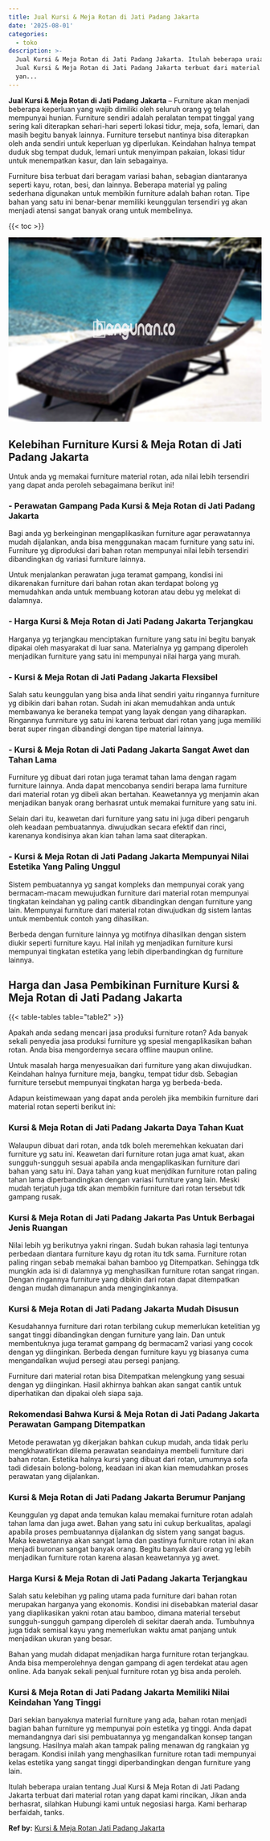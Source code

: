 ```yaml
---
title: Jual Kursi & Meja Rotan di Jati Padang Jakarta
date: '2025-08-01'
categories:
  - toko
description: >-
  Jual Kursi & Meja Rotan di Jati Padang Jakarta. Itulah beberapa uraian tentang
  Jual Kursi & Meja Rotan di Jati Padang Jakarta terbuat dari material rotan
  yan...
---
```


**Jual Kursi & Meja Rotan di Jati Padang Jakarta** – Furniture akan menjadi beberapa keperluan yang wajib dimiliki oleh seluruh orang yg telah mempunyai hunian. Furniture sendiri adalah peralatan tempat tinggal yang sering kali diterapkan sehari-hari seperti lokasi tidur, meja, sofa, lemari, dan masih begitu banyak lainnya. Furniture tersebut nantinya bisa diterapkan oleh anda sendiri untuk keperluan yg diperlukan. Keindahan halnya tempat duduk sbg tempat duduk, lemari untuk menyimpan pakaian, lokasi tidur untuk menempatkan kasur, dan lain sebagainya.

Furniture bisa terbuat dari beragam variasi bahan, sebagian diantaranya seperti kayu, rotan, besi, dan lainnya. Beberapa material yg paling sederhana digunakan untuk membikin furniture adalah bahan rotan. Tipe bahan yang satu ini benar-benar memiliki keunggulan tersendiri yg akan menjadi atensi sangat banyak orang untuk membelinya.

{{< toc >}}

![Jual Kursi & Meja Rotan di Jati Padang Jakarta](/images/kursi-meja-rotan-murah39.png)

## Kelebihan Furniture Kursi & Meja Rotan di Jati Padang Jakarta

Untuk anda yg memakai furniture material rotan, ada nilai lebih tersendiri yang dapat anda peroleh sebagaimana berikut ini!

### \- Perawatan Gampang Pada Kursi & Meja Rotan di Jati Padang Jakarta

Bagi anda yg berkeinginan mengaplikasikan furniture agar perawatannya mudah dijalankan, anda bisa menggunakan macam furniture yang satu ini. Furniture yg diproduksi dari bahan rotan mempunyai nilai lebih tersendiri dibandingkan dg variasi furniture lainnya.

Untuk menjalankan perawatan juga teramat gampang, kondisi ini dikarenakan furniture dari bahan rotan akan terdapat bolong yg memudahkan anda untuk membuang kotoran atau debu yg melekat di dalamnya.

### \- Harga Kursi & Meja Rotan di Jati Padang Jakarta Terjangkau

Harganya yg terjangkau menciptakan furniture yang satu ini begitu banyak dipakai oleh masyarakat di luar sana. Materialnya yg gampang diperoleh menjadikan furniture yang satu ini mempunyai nilai harga yang murah.

### \- Kursi & Meja Rotan di Jati Padang Jakarta Flexsibel

Salah satu keunggulan yang bisa anda lihat sendiri yaitu ringannya furniture yg dibikin dari bahan rotan. Sudah ini akan memudahkan anda untuk membawanya ke beraneka tempat yang layak dengan yang diharapkan. Ringannya funrniture yg satu ini karena terbuat dari rotan yang juga memiliki berat super ringan dibandingi dengan tipe material lainnya.

### \- Kursi & Meja Rotan di Jati Padang Jakarta Sangat Awet dan Tahan Lama

Furniture yg dibuat dari rotan juga teramat tahan lama dengan ragam furniture lainnya. Anda dapat mencobanya sendiri berapa lama furniture dari material rotan yg dibeli akan bertahan. Keawetannya yg menjamin akan menjadikan banyak orang berhasrat untuk memakai furniture yang satu ini.

Selain dari itu, keawetan dari furniture yang satu ini juga diberi pengaruh oleh keadaan pembuatannya. diwujudkan secara efektif dan rinci, karenanya kondisinya akan kian tahan lama saat diterapkan.

### \- Kursi & Meja Rotan di Jati Padang Jakarta Mempunyai Nilai Estetika Yang Paling Unggul

Sistem pembuatannya yg sangat kompleks dan mempunyai corak yang bermacam-macam mewujudkan furniture dari material rotan mempunyai tingkatan keindahan yg paling cantik dibandingkan dengan furniture yang lain. Mempunyai furniture dari material rotan diwujudkan dg sistem lantas untuk membentuk contoh yang dihasilkan.

Berbeda dengan furniture lainnya yg motifnya dihasilkan dengan sistem diukir seperti furniture kayu. Hal inilah yg menjadikan furniture kursi mempunyai tingkatan estetika yang lebih diperbandingkan dg furniture lainnya.

## Harga dan Jasa Pembikinan Furniture Kursi & Meja Rotan di Jati Padang Jakarta

{{< table-tables table="table2" >}}

Apakah anda sedang mencari jasa produksi furniture rotan? Ada banyak sekali penyedia jasa produksi furniture yg spesial mengaplikasikan bahan rotan. Anda bisa mengordernya secara offline maupun online.

Untuk masalah harga menyesuaikan dari furniture yang akan diwujudkan. Keindahan halnya furniture meja, bangku, tempat tidur dsb. Sebagian furniture tersebut mempunyai tingkatan harga yg berbeda-beda.

Adapun keistimewaan yang dapat anda peroleh jika membikin furniture dari material rotan seperti berikut ini:

### Kursi & Meja Rotan di Jati Padang Jakarta Daya Tahan Kuat

Walaupun dibuat dari rotan, anda tdk boleh meremehkan kekuatan dari furniture yg satu ini. Keawetan dari furniture rotan juga amat kuat, akan sungguh-sungguh sesuai apabila anda mengaplikasikan furniture dari bahan yang satu ini. Daya tahan yang kuat menjdikan furniture rotan paling tahan lama diperbandingkan dengan variasi furniture yang lain. Meski mudah terjatuh juga tdk akan membikin furniture dari rotan tersebut tdk gampang rusak.

### Kursi & Meja Rotan di Jati Padang Jakarta Pas Untuk Berbagai Jenis Ruangan

Nilai lebih yg berikutnya yakni ringan. Sudah bukan rahasia lagi tentunya perbedaan diantara furniture kayu dg rotan itu tdk sama. Furniture rotan paling ringan sebab memakai bahan bamboo yg Ditempatkan. Sehingga tdk mungkin ada isi di dalamnya yg menghasilkan furniture rotan sangat ringan. Dengan ringannya furniture yang dibikin dari rotan dapat ditempatkan dengan mudah dimanapun anda menginginkannya.

### Kursi & Meja Rotan di Jati Padang Jakarta Mudah Disusun

Kesudahannya furniture dari rotan terbilang cukup memerlukan ketelitian yg sangat tinggi dibandingkan dengan furniture yang lain. Dan untuk membentuknya juga teramat gampang dg bermacam2 variasi yang cocok dengan yg diinginkan. Berbeda dengan furniture kayu yg biasanya cuma mengandalkan wujud persegi atau persegi panjang.

Furniture dari material rotan bisa Ditempatkan melengkung yang sesuai dengan yg diinginkan. Hasil akhirnya bahkan akan sangat cantik untuk diperhatikan dan dipakai oleh siapa saja.

### Rekomendasi Bahwa Kursi & Meja Rotan di Jati Padang Jakarta Perawatan Gampang Ditempatkan

Metode perawatan yg dikerjakan bahkan cukup mudah, anda tidak perlu mengkhawatirkan dilema perawatan seandainya membeli furniture dari bahan rotan. Estetika halnya kursi yang dibuat dari rotan, umumnya sofa tadi didesain bolong-bolong, keadaan ini akan kian memudahkan proses perawatan yang dijalankan.

### Kursi & Meja Rotan di Jati Padang Jakarta Berumur Panjang

Keunggulan yg dapat anda temukan kalau memakai furniture rotan adalah tahan lama dan juga awet. Bahan yang satu ini cukup berkualitas, apalagi apabila proses pembuatannya dijalankan dg sistem yang sangat bagus. Maka keawetannya akan sangat lama dan pastinya furniture rotan ini akan menjadi buronan sangat banyak orang. Begitu banyak dari orang yg lebih menjadikan furniture rotan karena alasan keawetannya yg awet.

### Harga Kursi & Meja Rotan di Jati Padang Jakarta Terjangkau

Salah satu kelebihan yg paling utama pada furniture dari bahan rotan merupakan harganya yang ekonomis. Kondisi ini disebabkan material dasar yang diaplikasikan yakni rotan atau bamboo, dimana material tersebut sungguh-sungguh gampang diperoleh di sekitar daerah anda. Tumbuhnya juga tidak semisal kayu yang memerlukan waktu amat panjang untuk menjadikan ukuran yang besar.

Bahan yang mudah didapat menjadikan harga furniture rotan terjangkau. Anda bisa memperolehnya dengan gampang di agen terdekat atau agen online. Ada banyak sekali penjual furniture rotan yg bisa anda peroleh.

### Kursi & Meja Rotan di Jati Padang Jakarta Memiliki Nilai Keindahan Yang Tinggi

Dari sekian banyaknya material furniture yang ada, bahan rotan menjadi bagian bahan furniture yg mempunyai poin estetika yg tinggi. Anda dapat memandangnya dari sisi pembuatannya yg mengandalkan konsep tangan langsung. Hasilnya malah akan tampak paling menawan dg rangkaian yg beragam. Kondisi inilah yang menghasilkan furniture rotan tadi mempunyai kelas estetika yang sangat tinggi diperbandingkan dengan furniture yang lain.

Itulah beberapa uraian tentang Jual Kursi & Meja Rotan di Jati Padang Jakarta terbuat dari material rotan yang dapat kami rincikan, Jikan anda berhasrat, silahkan Hubungi kami untuk negosiasi harga. Kami berharap berfaidah, tanks.

**Ref by:** [Kursi & Meja Rotan Jati Padang Jakarta](https://id.wikipedia.org/wiki/Kursi)

